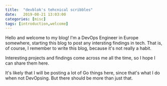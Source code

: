 ```yaml
---
title:  "devblok's tehcnical scribbles"
date:   2019-08-21 13:03:00
categories: [misc]
tags: [introduction,welcome]
---
```


Hello and welcome to my blog! I'm a DevOps Engineer in Europe somewhere, starting this blog to post any intersting findings in tech.
That is, of course, I remember to write this blog, because it's not really a habit.

Interesting projects and findings come across me all the time, so I hope I can share them here.

It's likely that I will be posting a lot of Go things here, since that's what I do when not DevOpsing. But there should be more than just that.
